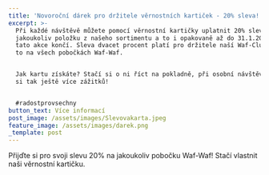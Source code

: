 ```yaml
---
title: 'Novoroční dárek pro držitele věrnostních kartiček - 20% sleva! '
excerpt: >-
  Při každé návštěvě můžete pomocí věrnostní kartičky uplatnit 20% slevu na
  jakoukoliv položku z našeho sortimentu a to i opakovaně až do 31.1.2024, kdy
  tato akce končí. Sleva dvacet procent platí pro držitele naší Waf-Club karty a
  to na všech pobočkách Waf-Waf. 


  Jak kartu získáte? Stačí si o ni říct na pokladně, při osobní návštěvě. Užijte
  si tak ještě více zážitků! 


  #radostprovsechny 
button_text: Více informací
post_image: /assets/images/Slevovakarta.jpeg
feature_image: /assets/images/darek.png
_template: post
---
```


Přijďte si pro svoji slevu 20% na jakoukoliv pobočku Waf-Waf! Stačí vlastnit naši věrnostní kartičku.
